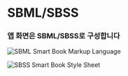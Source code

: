 # SBML/SBSS

### 앱 화면은 SBML/SBSS로 구성합니다

![SBML
Smart Book Markup Language](images/sbml.png)

![SBSS
Smart Book Style Sheet](images/sbss.png)
